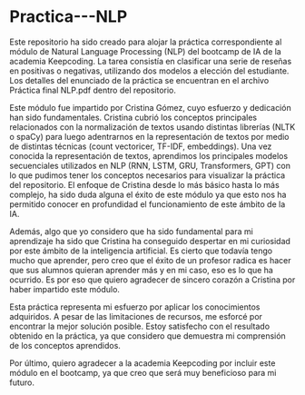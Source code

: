 # Practica---NLP
Este repositorio ha sido creado para alojar la práctica correspondiente al módulo de Natural Language Processing (NLP) del bootcamp de IA de la academia Keepcoding. La tarea consistía en clasificar una serie de reseñas en positivas o negativas, utilizando dos modelos a elección del estudiante. Los detalles del enunciado de la práctica se encuentran en el archivo Práctica final NLP.pdf dentro del repositorio.

Este módulo fue impartido por Cristina Gómez, cuyo esfuerzo y dedicación han sido fundamentales. Cristina cubrió los conceptos principales relacionados con la normalización de textos usando distintas librerías (NLTK o spaCy) para luego adentrarnos en la representación de textos por medio de distintas técnicas (count vectoricer, TF-IDF, embeddings). Una vez conocida la representación de textos, aprendimos los principales modelos secuenciales utilizados en NLP (RNN, LSTM, GRU, Transformers, GPT) con lo que pudimos tener los conceptos necesarios para visualizar la práctica del repositorio. El enfoque de Cristina desde lo más básico hasta lo más complejo, ha sido duda alguna el éxito de este módulo ya que esto nos ha permitido conocer en profundidad el funcionamiento de este ámbito de la IA.

Además, algo que yo considero que ha sido fundamental para mi aprendizaje ha sido que Cristina ha conseguido despertar en mi curiosidad por este ámbito de la inteligencia artificial. Es cierto que todavía tengo mucho que aprender, pero creo que el éxito de un profesor radica es hacer que sus alumnos quieran aprender más y en mi caso, eso es lo que ha ocurrido. Es por eso que quiero agradecer de sincero corazón a Cristina por haber impartido este módulo.

Esta práctica representa mi esfuerzo por aplicar los conocimientos adquiridos. A pesar de las limitaciones de recursos,  me esforcé por encontrar la mejor solución posible. Estoy satisfecho con el resultado obtenido en la práctica, ya que considero que demuestra mi comprensión de los conceptos aprendidos.

Por último, quiero agradecer a la academia Keepcoding por incluir este módulo en el bootcamp, ya que creo que será muy beneficioso para mi futuro.


